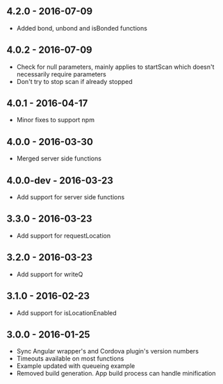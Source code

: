 ## 4.2.0 - 2016-07-09
- Added bond, unbond and isBonded functions

## 4.0.2 - 2016-07-09
- Check for null parameters, mainly applies to startScan which doesn't necessarily require parameters
- Don't try to stop scan if already stopped

## 4.0.1 - 2016-04-17
- Minor fixes to support npm

## 4.0.0 - 2016-03-30
- Merged server side functions

## 4.0.0-dev - 2016-03-23
- Add support for server side functions

## 3.3.0 - 2016-03-23
- Add support for requestLocation

## 3.2.0 - 2016-03-23
- Add support for writeQ

## 3.1.0 - 2016-02-23
- Add support for isLocationEnabled

## 3.0.0 - 2016-01-25
- Sync Angular wrapper's and Cordova plugin's version numbers
- Timeouts available on most functions
- Example updated with queueing example
- Removed build generation. App build process can handle minification